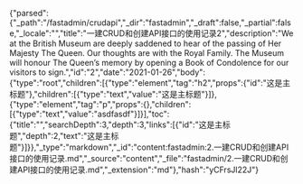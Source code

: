{"parsed":{"_path":"/fastadmin/crudapi","_dir":"fastadmin","_draft":false,"_partial":false,"_locale":"","title":"一建CRUD和创建API接口的使用记录2","description":"We at the British Museum are deeply saddened to hear of the passing of Her Majesty The Queen. Our thoughts are with the Royal Family. The Museum will honour The Queen’s memory by opening a Book of Condolence for our visitors to sign.","id":"2","date":"2021-01-26","body":{"type":"root","children":[{"type":"element","tag":"h2","props":{"id":"这是主标题"},"children":[{"type":"text","value":"这是主标题"}]},{"type":"element","tag":"p","props":{},"children":[{"type":"text","value":"asdfasdf"}]}],"toc":{"title":"","searchDepth":3,"depth":3,"links":[{"id":"这是主标题","depth":2,"text":"这是主标题"}]}},"_type":"markdown","_id":"content:fastadmin:2.一建CRUD和创建API接口的使用记录.md","_source":"content","_file":"fastadmin/2.一建CRUD和创建API接口的使用记录.md","_extension":"md"},"hash":"yCFrsJl22J"}